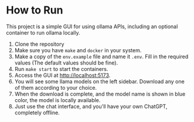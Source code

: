 # How to Run

This project is a simple GUI for using ollama APIs, including an optional container to run ollama locally.

1. Clone the repository
2. Make sure you have `make` and `docker` in your system.
3. Make a copy of the `env.example` file and name it `.env`. Fill in the required values (The default values should be 
fine).
4. Run `make start` to start the containers.
5. Access the GUI at [http://localhost:5173](http://localhost:5173).
6. You will see some llama models on the left sidebar. Download any one of them according to your choice.
7. When the download is complete, and the model name is shown in blue color, the model is locally available.
8. Just use the chat interface, and you'll have your own ChatGPT, completely offline.